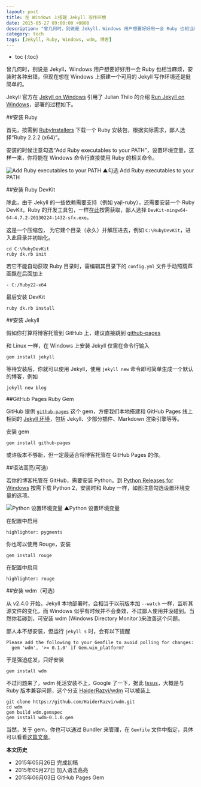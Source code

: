 ```yaml
---
layout: post
title: 在 Windows 上搭建 Jekyll 写作环境
date: 2015-05-27 09:00:00 +0800
description: "曾几何时，别说是 Jekyll，Windows 用户想要好好用一会 Ruby 也相当麻烦，安装时各种出错，但现在想在 Windows 上搭建一个可用的 Jekyll 写作环境还是挺简单的。"
category: tech
tags: [Jekyll, Ruby, Windows, wdm, 博客]
---
```


* toc
{:toc}

曾几何时，别说是 Jekyll，Windows 用户想要好好用一会 Ruby 也相当麻烦，安装时各种出错，但现在想在 Windows 上搭建一个可用的 Jekyll 写作环境还是挺简单的。

Jekyll 官方在 [Jekyll on Windows](http://jekyllrb.com/docs/windows/) 引用了 Julian Thilo 的介绍 [Run Jekyll on Windows](http://jekyll-windows.juthilo.com/)，部署的过程如下。

##安装 Ruby 

首先，按需到 [RubyInstallers](http://rubyinstaller.org/downloads) 下载一个 Ruby 安装包，根据实际需求，鄙人选择“Ruby 2.2.2 (x64)”。
 
安装的时候注意勾选“Add Ruby executables to your PATH”，设置环境变量，这样一来，你将能在 Windows 命令行直接使用 Ruby 的相关命令。

![Add Ruby executables to your PATH]({{site.IMG_PATH}}/run-jekyll-on-windows-01.png)
▲勾选 Add Ruby executables to your PATH
 
##安装 Ruby DevKit

除此，由于 Jekyll 的一些依赖需要支持（例如 yajl-ruby），还需要安装一个 Ruby DevKit，Ruby  的开发工具包，一样[在此](http://rubyinstaller.org/downloads)按需获取，鄙人选择 `DevKit-mingw64-64-4.7.2-20130224-1432-sfx.exe`。
 
这是一个压缩包， 为它建个目录（永久）并解压进去，例如 `C:\RubyDevKit`，进入此目录并初始化。

    cd C:\RubyDevKit
    ruby dk.rb init

若它不能自动获取 Ruby 目录时，需编辑其目录下的 `config.yml` 文件手动照葫芦画飘在后面加上

    - C:/Ruby22-x64

最后安装 DevKit

    ruby dk.rb install

##安装 Jekyll

假如你打算将博客托管到 GitHub 上，建议直接跳到 [github-pages](#github-pages-ruby-gem)

和 Linux 一样，在 Windows 上安装 Jekyll 仅需在命令行输入

    gem install jekyll

等待安装后，你就可以使用 Jekyll，使用 `jekyll new` 命令即可简单生成一个默认的博客，例如

    jekyll new blog

##GitHub Pages Ruby Gem

GitHub 提供 [`github-pages`](https://github.com/github/pages-gem) 这个 gem，方便我们本地搭建和 GitHub Pages 线上相同的 [Jekyll 环境](https://pages.github.com/versions/)，包括 Jekyll、少部分插件、Markdown 渲染引擎等等。

安装 gem

    gem install github-pages

或许版本不够新，但一定最适合将博客托管在 GitHub Pages 的你。


##语法高亮(可选)

若你的博客托管在 GitHub，需要安装 Python。到 [Python Releases for Windows](https://www.python.org/downloads/windows/) 按需下载 Python 2，安装时和 Ruby 一样，如图注意勾选设置环境变量的选项。

![Python 设置环境变量]({{site.IMG_PATH}}/run-jekyll-on-windows-02.png)
▲Python 设置环境变量

在配置中启用

    highlighter: pygments

你也可以使用 Rouge，安装

    gem install rouge

在配置中启用

    highlighter: rouge

##安装 wdm（可选）

从 v2.4.0 开始，Jekyll 本地部署时，会相当于以前版本加 `--watch` 一样，监听其源文件的变化，而 Windows 似乎有时候并不会奏效，不过鄙人使用并没碰到。当然你若碰到，可安装 wdm (Windows Directory Monitor )来改善这个问题。

鄙人本不想安装，但运行 `jekyll s` 时，会有以下提醒

    Please add the following to your Gemfile to avoid polling for changes:   
      gem 'wdm', '>= 0.1.0' if Gem.win_platform?


于是强迫症发，只好安装

    gem install wdm

不过问题来了，wdm 死活安装不上，Google 了一下，据此 [Issus](https://github.com/Maher4Ever/wdm/issues/18)，大概是与 Ruby 版本兼容问题，这个分支 [HaiderRazvi/wdm](https://github.com/HaiderRazvi/wdm) 可以被装上

    git clone https://github.com/HaiderRazvi/wdm.git
    cd wdm
    gem build wdm.gemspec
    gem install wdm-0.1.0.gem

当然，关于 gem，你也可以通过 Bundler 来管理，在 `Gemfile` 文件中指定，具体可以看看[这篇文章](http://blog.leanote.com/post/551ab4c438f41114e80014af)。

**本文历史**

* 2015年05月26日 完成初稿
* 2015年05月27日 加入语法高亮
* 2015年06月03日 GitHub Pages Gem
